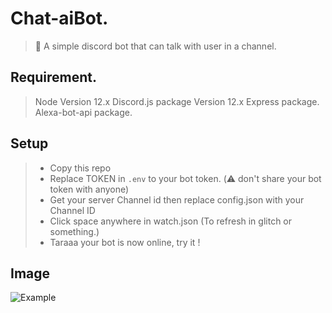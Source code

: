 # Chat-aiBot.
> 🧠 A simple discord bot that can talk with user in a channel.
## Requirement.
> Node Version 12.x
> Discord.js package Version 12.x
> Express package.
> Alexa-bot-api package.
## Setup
> - Copy this repo
> - Replace TOKEN in ```.env``` to your bot token. (⚠️ don't share your bot token with anyone)
> - Get your server Channel id then replace config.json with your Channel ID
> - Click space anywhere in watch.json (To refresh in glitch or something.)
> - Taraaa your bot is now online, try it !
## Image
![Example](https://cdn.discordapp.com/attachments/788306064956588072/788583790204289037/Screenshot_2020-12-16-08-50-21-03.jpg)
